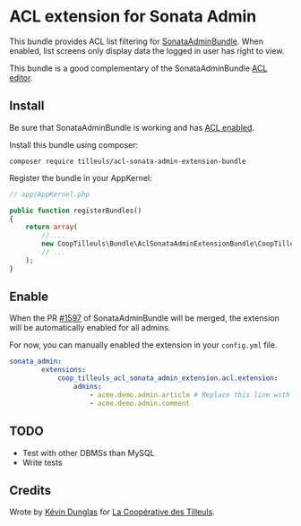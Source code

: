 # ACL extension for Sonata Admin

This bundle provides ACL list filtering for [SonataAdminBundle](https://github.com/sonata-project/SonataAdminBundle).
When enabled, list screens only display data the logged in user has right to view.

This bundle is a good complementary of the SonataAdminBundle [ACL editor](http://sonata-project.org/bundles/admin/master/doc/reference/security.html#acl-editor).

## Install

Be sure that SonataAdminBundle is working and has [ACL enabled](http://sonata-project.org/bundles/admin/master/doc/reference/security.html#acl-and-friendsofsymfony-userbundle).

Install this bundle using composer:

```
composer require tilleuls/acl-sonata-admin-extension-bundle
```

Register the bundle in your AppKernel:

```php
// app/AppKernel.php

public function registerBundles()
{
    return array(
        // ...
        new CoopTilleuls\Bundle\AclSonataAdminExtensionBundle\CoopTilleulsAclSonataAdminExtensionBundle(),
        // ...
    );
}
```

## Enable

When the PR [#1597](https://github.com/sonata-project/SonataAdminBundle/pull/1597) of SonataAdminBundle will be merged, the extension will be automatically enabled for all admins.

For now, you can manually enabled the extension in your `config.yml` file.

```yaml
sonata_admin:
        extensions:
            coop_tilleuls_acl_sonata_admin_extension.acl.extension:
                admins:
                    - acme.demo.admin.article # Replace this line with your own admin id
                    - acme.demo.admin.comment
```

## TODO

* Test with other DBMSs than MySQL
* Write tests

## Credits

Wrote by [Kévin Dunglas](http://dunglas.fr) for [La Coopérative des Tilleuls](http://les-tilleuls.coop).
